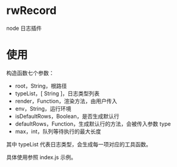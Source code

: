 # rwRecord
node 日志插件

# 使用

构造函数七个参数：

+ root，String，根路径
+ typeList，[ String ]，日志类型列表
+ render，Function，渲染方法，由用户传入
+ env，String，运行环境
+ isDefaultRows，Boolean，是否生成默认行
+ defaultRows，Function，生成默认行的方法，会被传入参数 type
+ max，int，队列等待执行的最大长度

其中 typeList 代表日志类型，会生成每一项对应的工具函数。

具体使用参照 index.js 示例。

